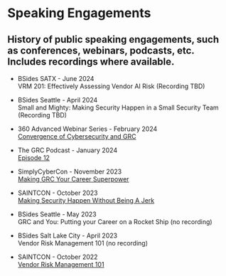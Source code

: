 # Speaking Engagements
## History of public speaking engagements, such as conferences, webinars, podcasts, etc. Includes recordings where available.

- BSides SATX - June 2024  
VRM 201: Effectively Assessing Vendor AI Risk (Recording TBD)

- BSides Seattle - April 2024  
Small and Mighty: Making Security Happen in a Small Security Team (Recording TBD)

- 360 Advanced Webinar Series - February 2024  
[Convergence of Cybersecurity and GRC](https://compliance.360advanced.com/hubfs/Webinar%20Recordings/Convergence%20of%20Cybersecurity%20and%20GRC.mp4)

- The GRC Podcast - January 2024  
[Episode 12](https://www.thegrcpodcast.com/episodes/interview-chris-honda)

- SimplyCyberCon - November 2023  
[Making GRC Your Career Superpower](https://www.youtube.com/watch?v=gkW0hkk1hPA)

- SAINTCON - October 2023  
[Making Security Happen Without Being A Jerk](https://www.youtube.com/watch?v=4emGBx9DiMk)

- BSides Seattle - May 2023  
GRC and You: Putting your Career on a Rocket Ship (no recording)

- BSides Salt Lake City - April 2023  
Vendor Risk Management 101 (no recording)

- SAINTCON - October 2022  
[Vendor Risk Management 101](https://www.youtube.com/watch?v=w2cFPzjIZWU)
